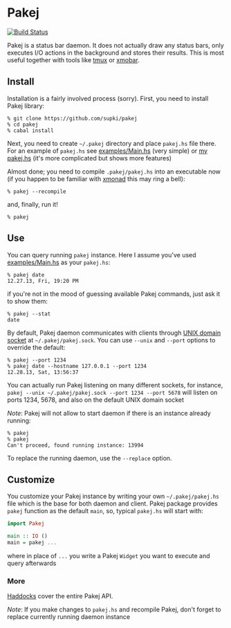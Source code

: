 Pakej
=====
[![Build Status](https://secure.travis-ci.org/supki/pakej.png?branch=master)](https://travis-ci.org/supki/pakej)

Pakej is a status bar daemon. It does not actually draw any status bars,
only executes I/O actions in the background and stores their results.
This is most useful together with tools like [tmux][tmux] or [xmobar][xmobar].

Install
-------

Installation is a fairly involved process (sorry). First, you need to install Pakej library:

```
% git clone https://github.com/supki/pakej
% cd pakej
% cabal install
```

Next, you need to create `~/.pakej` directory and place `pakej.hs` file there. For an example
of `pakej.hs` see [examples/Main.hs][simple-example] (very simple) or [my pakej.hs][supki-example]
(it's more complicated but shows more features)

Almost done; you need to compile `.pakej/pakej.hs` into an executable now (if you happen to be familiar
with [xmonad][xmonad] this may ring a bell):

```
% pakej --recompile
```

and, finally, run it!

```
% pakej
```

Use
---

You can query running `pakej` instance. Here I assume you've used [examples/Main.hs][simple-example] as
your `pakej.hs`:

```
% pakej date
12.27.13, Fri, 19:20 PM
```

if you're not in the mood of guessing available Pakej commands, just ask it to show them:

```
% pakej --stat
date
```

By default, Pakej daemon communicates with clients through [UNIX domain socket][unix-domain-socket] at
`~/.pakej/pakej.sock`. You can use `--unix` and `--port` options to override the default:

```
% pakej --port 1234
% pakej date --hostname 127.0.0.1 --port 1234
12.28.13, Sat, 13:56:37
```

You can actually run Pakej listening on many different sockets, for instance, `pakej --unix
~/.pakej/pakej.sock --port 1234 --port 5678` will listen on ports 1234, 5678, and also on the default UNIX
domain socket

_Note_: Pakej will not allow to start daemon if there is an instance already running:

```
% pakej
% pakej
Can't proceed, found running instance: 13994
```

To replace the running daemon, use the `--replace` option.

Customize
---------

You customize your Pakej instance by writing your own `~/.pakej/pakej.hs` file
which is the base for both daemon and client. Pakej package provides `pakej` function as the
default `main`, so, typical `pakej.hs` will start with:

```haskell
import Pakej

main :: IO ()
main = pakej ...
```

where in place of `...` you write a Pakej `Widget` you want to execute and query afterwards

### More

[Haddocks][pakej-haddocks] cover the entire Pakej API.

_Note_: If you make changes to `pakej.hs` and recompile Pakej, don't forget to replace currently running
daemon instance


  [tmux]: http://tmux.sourceforge.net
  [xmobar]: http://projects.haskell.org/xmobar
  [xmonad]: http://xmonad.org
  [simple-example]: https://github.com/supki/pakej/blob/master/example/Main.hs
  [supki-example]: https://github.com/supki/.dotfiles/blob/master/core/pakej.hs
  [unix-domain-socket]: http://en.wikipedia.org/wiki/Unix_domain_socket
  [pakej-haddocks]: http://supki.github.io/pakej/Pakej.html
